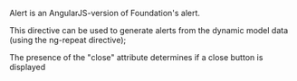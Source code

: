 Alert is an AngularJS-version of Foundation's alert.

This directive can be used to generate alerts from the dynamic model data (using the ng-repeat directive);

The presence of the "close" attribute determines if a close button is displayed
